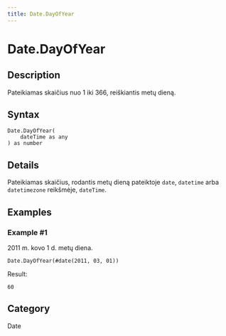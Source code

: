 ```yaml
---
title: Date.DayOfYear
---
```


# Date.DayOfYear


## Description

Pateikiamas skaičius nuo 1 iki 366, reiškiantis metų dieną.


## Syntax

```powerquery
Date.DayOfYear(
    dateTime as any
) as number
```


## Details

Pateikiamas skaičius, rodantis metų dieną pateiktoje <code>date</code>, <code>datetime</code> arba <code>datetimezone</code> reikšmėje, <code>dateTime</code>.


## Examples

### Example #1 
2011 m. kovo 1 d. metų diena.
```powerquery
Date.DayOfYear(#date(2011, 03, 01))
```

Result: 
```powerquery
60
```




## Category
Date
